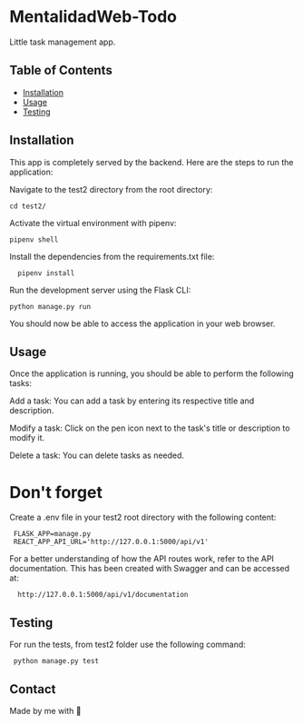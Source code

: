 # MentalidadWeb-Todo

Little task management app.

## Table of Contents

- [Installation](#installation)
- [Usage](#usage)
- [Testing](#testing)

## Installation
This app is completely served by the backend. Here are the steps to run the application:

Navigate to the test2 directory from the root directory:

  ```console
  cd test2/
  ```
  
Activate the virtual environment with pipenv:

  ```console
  pipenv shell
  ```
  
Install the dependencies from the requirements.txt file:
  
  ```console
    pipenv install 
  ```

Run the development server using the Flask CLI:

  ```console
  python manage.py run
  ```
  
  
You should now be able to access the application in your web browser.

## Usage
Once the application is running, you should be able to perform the following tasks:

  Add a task: You can add a task by entering its respective title and description.
  
  Modify a task: Click on the pen icon next to the task's title or description to modify it.
  
  Delete a task: You can delete tasks as needed.

# Don't forget

Create a .env file in your test2 root directory with the following content:

 ```
  FLASK_APP=manage.py
  REACT_APP_API_URL='http://127.0.0.1:5000/api/v1'
  ```
  
For a better understanding of how the API routes work, refer to the API documentation. This has been created with Swagger and can be accessed at:

```
  http://127.0.0.1:5000/api/v1/documentation
```

## Testing
For run the tests, from test2 folder use the following command:

 ```console
  python manage.py test
```

## Contact
Made by me with 💖

